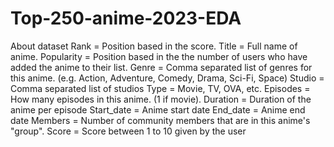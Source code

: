 # Top-250-anime-2023-EDA
About dataset
Rank = Position based in the score.
Title = Full name of anime.
Popularity = Position based in the the number of users who have added the anime to their list.
Genre = Comma separated list of genres for this anime. (e.g. Action, Adventure, Comedy, Drama, Sci-Fi, Space)
Studio = Comma separated list of studios
Type = Movie, TV, OVA, etc.
Episodes = How many episodes in this anime. (1 if movie).
Duration = Duration of the anime per episode
Start_date = Anime start date
End_date = Anime end date
Members = Number of community members that are in this anime's
"group".
Score = Score between 1 to 10 given by the user
